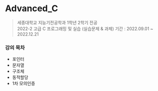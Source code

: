 # Advanced_C
> 세종대학교 지능기전공학과 1학년 2학기 전공 <br>
> 2022-2 고급 C 프로그래밍 및 실습 (실습문제 &amp; 과제)
> 기간 : 2022.09.01 ~ 2022.12.21
### 강의 목차
- 포인터
- 문자열
- 구조체
- 동적할당
- 1차 모의인증
